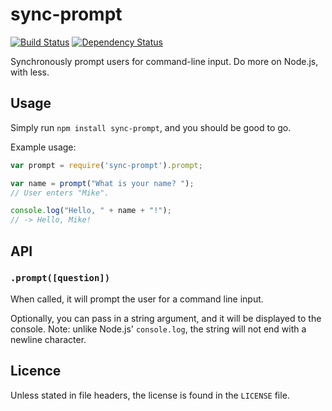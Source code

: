 # sync-prompt

[![Build Status](https://travis-ci.org/shovon/sync-prompt.png)](https://travis-ci.org/shovon/sync-prompt) [![Dependency Status](https://gemnasium.com/shovon/sync-prompt.png)](https://gemnasium.com/shovon/sync-prompt)

Synchronously prompt users for command-line input. Do more on Node.js, with less.

## Usage

Simply run `npm install sync-prompt`, and you should be good to go.

Example usage:

```javascript
var prompt = require('sync-prompt').prompt;

var name = prompt("What is your name? ");
// User enters "Mike".

console.log("Hello, " + name + "!");
// -> Hello, Mike!
```

## API

### `.prompt([question])`

When called, it will prompt the user for a command line input.

Optionally, you can pass in a string argument, and it will be displayed to the console. Note: unlike Node.js' `console.log`, the string will not end with a newline character.

## Licence

Unless stated in file headers, the license is found in the `LICENSE` file.